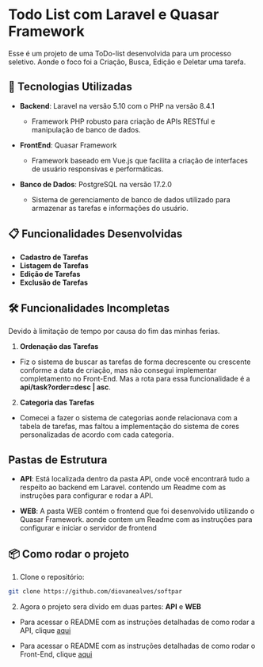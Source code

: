 # Todo List com Laravel e Quasar Framework

Esse é um projeto de uma ToDo-list desenvolvida para um processo seletivo. Aonde o foco foi a Criação, Busca, Edição e Deletar uma tarefa.

## 🚀 Tecnologias Utilizadas

- **Backend**: Laravel na versão 5.10 com o PHP na versão 8.4.1

  - Framework PHP robusto para criação de APIs RESTful e manipulação de banco de dados.

- **FrontEnd**: Quasar Framework

  - Framework baseado em Vue.js que facilita a criação de interfaces de usuário responsivas e performáticas.

- **Banco de Dados**: PostgreSQL na versão 17.2.0
  - Sistema de gerenciamento de banco de dados utilizado para armazenar as tarefas e informações do usuário.

## 📋 Funcionalidades Desenvolvidas

- **Cadastro de Tarefas**
- **Listagem de Tarefas**
- **Edição de Tarefas**
- **Exclusão de Tarefas**

## 🛠️ Funcionalidades Incompletas

Devido à limitação de tempo por causa do fim das minhas ferias.

1. **Ordenação das Tarefas**

- Fiz o sistema de buscar as tarefas de forma decrescente ou crescente conforme a data de criação, mas não consegui implementar completamento no Front-End. Mas a rota para essa funcionalidade é a **api/task?order=desc | asc**.

2. **Categoria das Tarefas**

- Comecei a fazer o sistema de categorias aonde relacionava com a tabela de tarefas, mas faltou a implementação do sistema de cores personalizadas de acordo com cada categoria.

## Pastas de Estrutura

- **API**: Está localizada dentro da pasta API, onde você encontrará tudo a respeito ao backend em Laravel. contendo um Readme com as instruções para configurar e rodar a API.

- **WEB**: A pasta WEB contém o frontend que foi desenvolvido utilizando o Quasar Framework. aonde contem um Readme com as instruções para configurar e iniciar o servidor de frontend

## 📦 Como rodar o projeto

1. Clone o repositório:

```bash
git clone https://github.com/diovanealves/softpar
```

2. Agora o projeto sera divido em duas partes: **API** e **WEB**

- Para acessar o README com as instruções detalhadas de como rodar a API, clique [aqui](./api//README.md)

- Para acessar o README com as instruções detalhadas de como rodar o Front-End, clique [aqui](./web/README.md)
